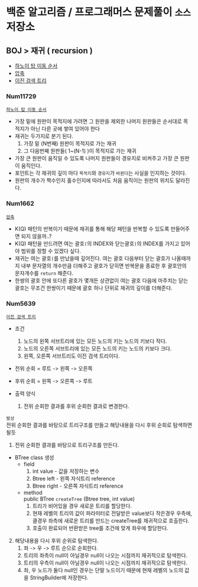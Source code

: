 # 백준 알고리즘 / 프로그래머스 문제풀이 `소스` 저장소
## BOJ > 재귀 ( recursion )
* [하노이 탑 이동 순서](#Num11729)
* [압축](#Num1662)
* [이진 검색 트리](#Num5639)

### Num11729
[`하노이 탑 이동 순서`](https://www.acmicpc.net/problem/11729)
* 가장 밑에 원판이 목적지에 가려면 그 원판을 제외한 나머지 원판들은 순서대로 목적지가 아닌 다른 곳에 쌓여 있어야 한다
* 재귀는 두가지로 분기 된다.
    1. 가장 밑 (N번째) 원판이 목적지로 가는 재귀
    2. 그 다음번째 원판들( 1~(N-1) )이 목적지로 가는 재귀
* 가장 큰 원판이 움직일 수 있도록 나머지 원판들이 경유지로 비켜주고 가장 큰 원판이 움직인다.
* 포인트는 각 재귀의 깊이 마다 `목적지`와 `경유지`가 `바뀐다`는 사실을 인지하는 것이다.
* 원판의 개수가 짝수인지 홀수인지에 따라서도 처음 움직이는 원판의 위치도 달라진다.

### Num1662
[`압축`](https://www.acmicpc.net/problem/1662)
* K(Q) 패턴의 반복이기 때문에 재귀를 통해 해당 패턴을 반복할 수 있도록 만들어주면 되지 않을까..?
* K(Q) 패턴을 만드려면 여는 괄호`(`의 INDEX와 닫는괄호`)`의 INDEX를 가지고 있어야 범위를 정할 수 있겠다 싶다.
* 재귀는 여는 괄호`(`를 만났을때 깊어진다. 여는 괄호 다음부터 닫는 괄호가 나올때까지 내부 문자열의 개수만큼 더해주고 괄호가 닫히면 반복문을 종료한 후 
  괄호안의 문자개수를 `return` 해준다.
* 한쌍의 괄호 안에 또다른 괄호가 몇개든 상관없이 여는 괄호 다음에 마주치는 닫는 괄호는 무조건 한쌍이기 때문에 괄호 하나 단위로 재귀의 깊이를 더해준다.

### Num5639
[`이진 검색 트리`](https://www.acmicpc.net/problem/5639)
* 조건
  1. 노드의 왼쪽 서브트리에 있는 모든 노드의 키는 노드의 키보다 작다.
  2. 노드의 오른쪽 서브트리에 있는 모든 노드의 키는 노드의 키보다 크다.
  3. 왼쪽, 오른쪽 서브트리도 이진 검색 트리이다.

* 전위 순회 = 루트 -> 왼쪽 -> 오른쪽
* 후위 순회 = 왼쪽 -> 오른쪽 -> 루트

* 출력 양식
  1. 전위 순회한 결과를 후위 순회한 결과로 변경한다.

`발상`  
전위 순회한 결과를 바탕으로 트리구조를 만들고 해당내용을 다시 후위 순회로 탐색하면 될듯
1. 전위 순회한 결과를 바탕으로 트리구조를 만든다.
* BTree class 생성
  * field
    1. int value - 값을 저장하는 변수
    2. Btree left - 왼쪽 자식트리 reference
    3. Btree right - 오른쪽 자식트리 reference
  * method  
    public BTree `createTree` (Btree tree, int value)
    1. 트리가 비어있을 경우 새로운 트리를 할당한다.
    2. 현재 레벨의 트리의 값이 파라미터로 전달받은 value보다 작은경우 우측에, 클경우 좌측에 새로운 트리를 만드는 createTree를 재귀적으로 호출한다.
    3. 호출이 완료되어 반환받은 tree를 조건에 맞게 좌우에 할당한다.

2. 해당내용을 다시 후위 순위로 탐색한다.  
    1. 좌 -> 우 -> 루트 순으로 순회한다.
    2. 트리의 좌측이 null이 아닐경우 null이 나오는 시점까지 재귀적으로 탐색한다.
    3. 트리의 우측이 null이 아닐경우 null이 나오는 시점까지 재귀적으로 탐색한다.
    4. 좌, 우 노드가 둘다 null인 경우는 단말 노드이기 때문에 현재 레벨의 노드의 값을 StringBuilder에 저장한다.
